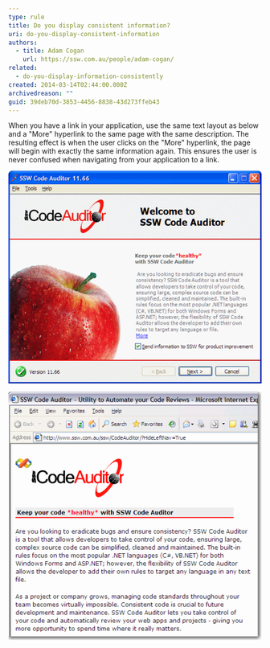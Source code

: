 ```yaml
---
type: rule
title: Do you display consistent information?
uri: do-you-display-consistent-information
authors:
  - title: Adam Cogan
    url: https://ssw.com.au/people/adam-cogan/
related:
  - do-you-display-information-consistently
created: 2014-03-14T02:44:00.000Z
archivedreason: ""
guid: 39deb70d-3853-4456-8838-43d273ffeb43
---
```

When you have a link in your application, use the same text layout as below and a "More" hyperlink to the same page with the same description. The resulting effect is when the user clicks on the "More" hyperlink, the page will begin with exactly the same information again. This ensures the user is never confused when navigating from your application to a link.   

<!--endintro-->

![](codeauditorwelcomescreen.gif)

![Figure: See how the text in the application is reflected in the link](codeauditorweb.png)
